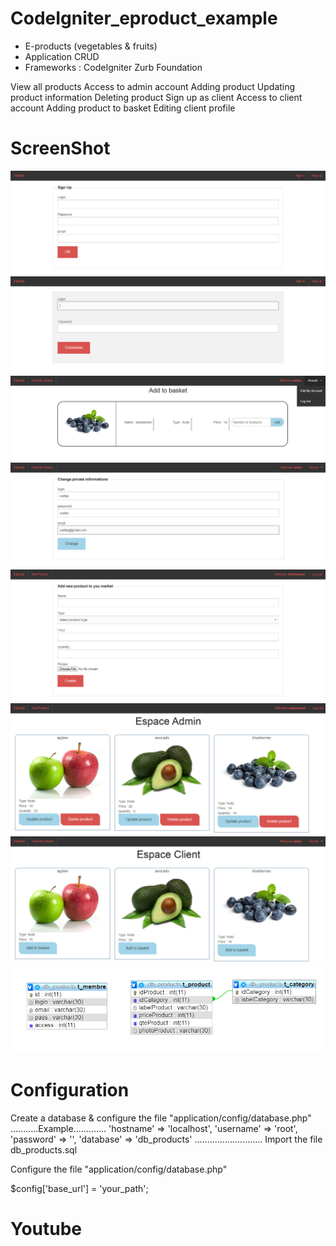 # CodeIgniter_eproduct_example
<ul>
	<li>E-products (vegetables &amp; fruits)</li>
<li>Application CRUD
	<li>Frameworks :  CodeIgniter    Zurb Foundation</li>
	</ul>
View all products
Access to admin account
Adding product
Updating product information
Deleting product
Sign up as client
Access to client account
Adding product to basket
Editing client profile

# ScreenShot
![Signup](screenshot/signup.jpg)
![Signin](screenshot/signin.jpg)
![Add Basket](screenshot/add_basket.jpg)
![Edit Account](screenshot/edit_account.jpg)
![Form Admin](screenshot/form_admin.jpg)
![Table Admin](screenshot/table_admin.jpg)
![Table Client](screenshot/table_client.jpg)
![Conception](screenshot/conception.jpg)



# Configuration
Create a database & configure the file "application/config/database.php" 
...........Example.............
  'hostname' => 'localhost',
	'username' => 'root',
	'password' => '',
	'database' => 'db_products'
 ...........................
Import the file db_products.sql

Configure the file "application/config/database.php"

$config['base_url'] = 'your_path'; 


# Youtube

